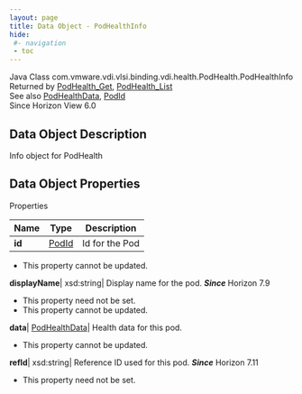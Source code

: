 ```yaml
---
layout: page
title: Data Object - PodHealthInfo
hide:
 #- navigation
 - toc
---
```






Java Class
    com.vmware.vdi.vlsi.binding.vdi.health.PodHealth.PodHealthInfo  
Returned by
     [PodHealth_Get](vdi.health.PodHealth.md#get), [PodHealth_List](vdi.health.PodHealth.md#list)  
See also
     [PodHealthData](vdi.health.PodHealth.PodHealthData.md), [PodId](vdi.entity.PodId.md)  
Since 
    Horizon View 6.0

## Data Object Description 

Info object for PodHealth 

## Data Object Properties

Properties

Name |  Type |  Description   
---|---|---  
**id**| [PodId](vdi.entity.PodId.md)|  Id for the Pod   


 * This property cannot be updated.

  
**displayName**|  xsd:string|  Display name for the pod.  **_Since_** Horizon 7.9  


 * This property need not be set.
 * This property cannot be updated.

  
**data**| [PodHealthData](vdi.health.PodHealth.PodHealthData.md)|  Health data for this pod.   


 * This property cannot be updated.

  
**refId**|  xsd:string|  Reference ID used for this pod.  **_Since_** Horizon 7.11  


 * This property need not be set.

  
  
  
   
  
  

